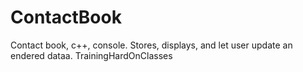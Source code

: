 # ContactBook
Contact book, c++, console. Stores, displays, and let user update an endered dataa.
TrainingHardOnClasses

